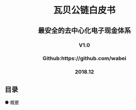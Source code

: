 <h1 align="center">瓦贝公链白皮书</h1>
<h2 align="center">最安全的去中心化电子现金体系</h2>
<h3 align="center">V1.0</h3>  
<h3 align="center">Github:https://github.com/wabei</h3>  
<h3 align="center">2018.12</h3>
<h2>目录</h2>
● 概要

